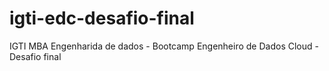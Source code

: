 # igti-edc-desafio-final
IGTI MBA Engenharida de dados - Bootcamp Engenheiro de Dados Cloud - Desafio final
